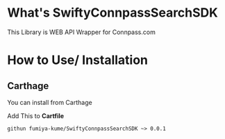 # What's SwiftyConnpassSearchSDK

This Library is WEB API Wrapper for Connpass.com

# How to Use/ Installation

## Carthage

You can install from Carthage

Add This to **Cartfile**

```
githun fumiya-kume/SwiftyConnpassSearchSDK ~> 0.0.1
```
